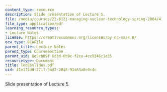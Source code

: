 ```yaml
---
content_type: resource
description: Slide presentation of Lecture 5.
file: /media/courses/22-812j-managing-nuclear-technology-spring-2004/41e174d977179ad2284891a63a8c0c4c_lec05slides.pdf
file_type: application/pdf
learning_resource_types:
- Lecture Notes
license: https://creativecommons.org/licenses/by-nc-sa/4.0/
ocw_type: OCWFile
parent_title: Lecture Notes
parent_type: CourseSection
parent_uid: 8e9cb89f-6d3d-0b9c-f2ce-4cc8246c1e35
resourcetype: Document
title: lec05slides.pdf
uid: 41e174d9-7717-9ad2-2848-91a63a8c0c4c
---
```

Slide presentation of Lecture 5.